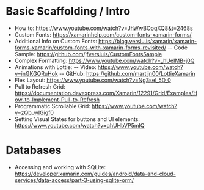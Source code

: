 # Basic Scaffolding / Intro

- How to: https://www.youtube.com/watch?v=JhWwBOoqXQ8&t=2468s
- Custom Fonts: https://xamarinhelp.com/custom-fonts-xamarin-forms/
- Additional Info on Custom Fonts: https://blog.verslu.is/xamarin/xamarin-forms-xamarin/custom-fonts-with-xamarin-forms-revisited/
-- Code Sample: https://github.com/jfversluis/CustomFontsSample
- Complex Formatting: https://www.youtube.com/watch?v=_hUeIMB-j0Q
- Animations with Lottie:
-- Video: https://www.youtube.com/watch?v=inGKGQRuHok
-- GitHub: https://github.com/martijn00/LottieXamarin
- Flex Layout: https://www.youtube.com/watch?v=Ng3sel_5D_0
- Pull to Refresh Grid: https://documentation.devexpress.com/Xamarin/12291/Grid/Examples/How-to-Implement-Pull-to-Refresh
- Programmatic Scrollable Grid: https://www.youtube.com/watch?v=zQb_wIGigf0
- Setting Visual States for buttons and UI elements: https://www.youtube.com/watch?v=qhUHbVP5mIQ

# Databases
- Accessing and working with SQLite: https://developer.xamarin.com/guides/android/data-and-cloud-services/data-access/part-3-using-sqlite-orm/

